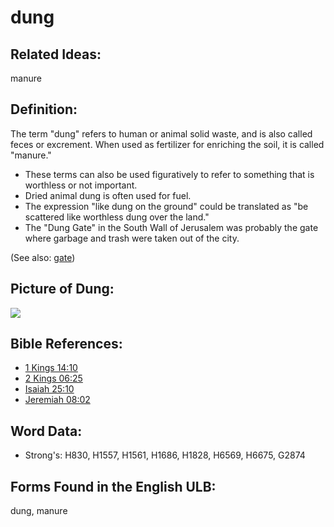 # dung

## Related Ideas:

manure


## Definition:

The term "dung" refers to human or animal solid waste, and is also called feces or excrement. When used as fertilizer for enriching the soil, it is called "manure."

* These terms can also be used figuratively to refer to something that is worthless or not important.
* Dried animal dung is often used for fuel.
* The expression "like dung on the ground" could be translated as "be scattered like worthless dung over the land."
* The "Dung Gate" in the South Wall of Jerusalem was probably the gate where garbage and trash were taken out of the city.

(See also: [gate](../other/gate.md))

## Picture of Dung:

<a href="https://content.bibletranslationtools.org/WycliffeAssociates/en_tw/raw/branch/master/PNGs/d/dung_Fc.png"><img src="https://content.bibletranslationtools.org/WycliffeAssociates/en_tw/raw/branch/master/PNGs/d/Dung_Fc.png" ></a>

## Bible References:

* [1 Kings 14:10](rc://en/tn/help/1ki/14/10)
* [2 Kings 06:25](rc://en/tn/help/2ki/06/25)
* [Isaiah 25:10](rc://en/tn/help/isa/25/10)
* [Jeremiah 08:02](rc://en/tn/help/jer/08/02)

## Word Data:

* Strong's: H830, H1557, H1561, H1686, H1828, H6569, H6675, G2874

## Forms Found in the English ULB:

dung, manure


